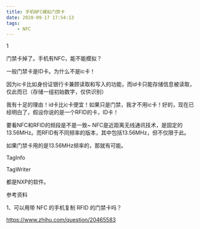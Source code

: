 ```yaml
---
title: 手机NFC模拟门禁卡
date: 2020-09-17 17:54:13
tags:
	- NFC
---
```


1

门禁卡掉了。手机有NFC，能不能模拟？



一般门禁卡是ID卡。为什么不是ic卡！

因为ic卡比如身份证银行卡兼顾读取和写入的功能，而id卡只能存储信息被读取，仅此而已（存储一组初始数字，仅供识别）

我有十足的理由！id卡比ic卡便宜！如果只是门禁，我才不用ic卡！好的，现在已经明白了，假设你说的是一个RFID的卡，ID卡！

要看NFC和RFID的频段是不是一致~
NFC是近距离无线通讯技术，是固定的13.56MHz。而RFID有不同频率的版本，其中包括13.56MHz，但不仅限于此。

如果门禁卡用的是13.56MHz频率的，那就有可能。

TagInfo

TagWriter

都是NXP的软件。



参考资料

1、可以用带 NFC 的手机复制 RFID 的门禁卡吗？

https://www.zhihu.com/question/20465583